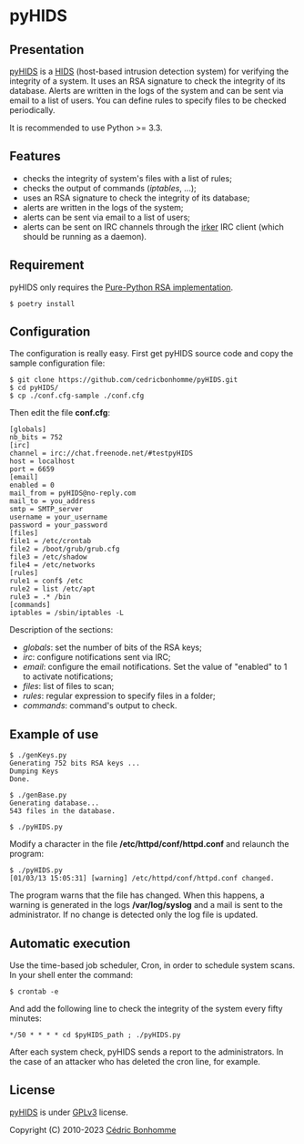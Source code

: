 pyHIDS
======

Presentation
------------
[pyHIDS](https://github.com/cedricbonhomme/pyHIDS) is a
[HIDS](http://en.wikipedia.org/wiki/Host-based_intrusion_detection_system)
(host-based intrusion detection system) for verifying the integrity of a system.
It uses an RSA signature to check the integrity of its database.
Alerts are written in the logs of the system and can be sent via email
to a list of users. You can define rules to specify files to be checked
periodically.

It is recommended to use Python >= 3.3.

Features
--------
* checks the integrity of system's files with a list of rules;
* checks the output of commands (*iptables*, ...);
* uses an RSA signature to check the integrity of its database;
* alerts are written in the logs of the system;
* alerts can be sent via email to a list of users;
* alerts can be sent on IRC channels through the
  [irker](https://gitlab.com/esr/irker) IRC client (which should be running as a
  daemon).


Requirement
-----------

pyHIDS only requires the
[Pure-Python RSA implementation](http://pypi.python.org/pypi/rsa).

    $ poetry install

Configuration
-------------
The configuration is really easy. First get pyHIDS source code and copy the
sample configuration file:

    $ git clone https://github.com/cedricbonhomme/pyHIDS.git
    $ cd pyHIDS/
    $ cp ./conf.cfg-sample ./conf.cfg

Then edit the file **conf.cfg**:

    [globals]
    nb_bits = 752
    [irc]
    channel = irc://chat.freenode.net/#testpyHIDS
    host = localhost
    port = 6659
    [email]
    enabled = 0
    mail_from = pyHIDS@no-reply.com
    mail_to = you_address
    smtp = SMTP_server
    username = your_username
    password = your_password
    [files]
    file1 = /etc/crontab
    file2 = /boot/grub/grub.cfg
    file3 = /etc/shadow
    file4 = /etc/networks
    [rules]
    rule1 = conf$ /etc
    rule2 = list /etc/apt
    rule3 = .* /bin
    [commands]
    iptables = /sbin/iptables -L


Description of the sections:

* *globals*: set the number of bits of the RSA keys;
* *irc*: configure notifications sent via IRC;
* *email*: configure the email notifications. Set the value of "enabled" to 1
  to activate notifications;
* *files*: list of files to scan;
* *rules*: regular expression to specify files in a folder;
* *commands*: command's output to check.


Example of use
--------------

    $ ./genKeys.py
    Generating 752 bits RSA keys ...
    Dumping Keys
    Done.

    $ ./genBase.py
    Generating database...
    543 files in the database.

    $ ./pyHIDS.py

Modify a character in the file  **/etc/httpd/conf/httpd.conf** and relaunch the
program:

    $ ./pyHIDS.py
    [01/03/13 15:05:31] [warning] /etc/httpd/conf/httpd.conf changed.

The program warns that the file has changed. When this happens, a warning is
generated in the logs **/var/log/syslog** and a mail is sent to the
administrator.
If no change is detected only the log file is updated.

Automatic execution
-------------------
Use the time-based job scheduler, Cron, in order to schedule system scans.
In your shell enter the command:

    $ crontab -e

And add the following line to check the integrity of the system every fifty
minutes:

    */50 * * * * cd $pyHIDS_path ; ./pyHIDS.py

After each system check, pyHIDS sends a report to the administrators.
In the case of an attacker who has deleted the cron line, for example.


License
-------
[pyHIDS](https://github.com/cedricbonhomme/pyHIDS) is under
[GPLv3](http://www.gnu.org/licenses/gpl-3.0.txt) license.

Copyright (C) 2010-2023 [Cédric Bonhomme](https://www.cedricbonhomme.org>)

